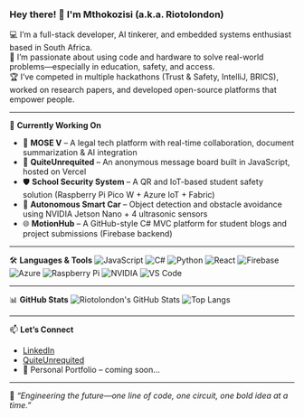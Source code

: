### Hey there! 👋 I'm Mthokozisi (a.k.a. Riotolondon)

💻 I’m a full-stack developer, AI tinkerer, and embedded systems enthusiast based in South Africa.  
🔬 I’m passionate about using code and hardware to solve real-world problems—especially in education, safety, and access.  
🏆 I’ve competed in multiple hackathons (Trust & Safety, IntelliJ, BRICS), worked on research papers, and developed open-source platforms that empower people.

---

🚀 **Currently Working On**
- 🧠 **MOSE V** – A legal tech platform with real-time collaboration, document summarization & AI integration
- 💬 **QuiteUnrequited** – An anonymous message board built in JavaScript, hosted on Vercel
- 🛡️ **School Security System** – A QR and IoT-based student safety solution (Raspberry Pi Pico W + Azure IoT + Fabric)
- 🤖 **Autonomous Smart Car** – Object detection and obstacle avoidance using NVIDIA Jetson Nano + 4 ultrasonic sensors
- 🌐 **MotionHub** – A GitHub-style C# MVC platform for student blogs and project submissions (Firebase backend)

---

🛠️ **Languages & Tools**
![JavaScript](https://img.shields.io/badge/-JavaScript-333?style=flat&logo=javascript)
![C#](https://img.shields.io/badge/-CSharp-333?style=flat&logo=csharp)
![Python](https://img.shields.io/badge/-Python-333?style=flat&logo=python)
![React](https://img.shields.io/badge/-React-333?style=flat&logo=react)
![Firebase](https://img.shields.io/badge/-Firebase-333?style=flat&logo=firebase)
![Azure](https://img.shields.io/badge/-Azure-333?style=flat&logo=microsoft-azure)
![Raspberry Pi](https://img.shields.io/badge/-RaspberryPi-333?style=flat&logo=raspberry-pi)
![NVIDIA](https://img.shields.io/badge/-NVIDIA-333?style=flat&logo=nvidia)
![VS Code](https://img.shields.io/badge/-VSCode-333?style=flat&logo=visualstudiocode)

---

📊 **GitHub Stats**
![Riotolondon's GitHub Stats](https://github-readme-stats.vercel.app/api?username=Riotolondon&show_icons=true&theme=radical)
![Top Langs](https://github-readme-stats.vercel.app/api/top-langs/?username=Riotolondon&layout=compact&theme=radical)

---

📫 **Let’s Connect**
- [LinkedIn](https://linkedin.com/in/mthokozisi-mthembu-168569204)
- [QuiteUnrequited](https://quiteunrequited.com)
- 🔗 Personal Portfolio – coming soon...

---

🧠 _“Engineering the future—one line of code, one circuit, one bold idea at a time.”_
